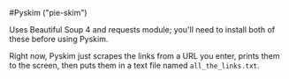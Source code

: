 #Pyskim
("pie-skim")

Uses Beautiful Soup 4 and requests module; you'll need to install both of these before using Pyskim.

Right now, Pyskim just scrapes the links from a URL you enter, prints them to the screen, then puts them in a text file named `all_the_links.txt`.